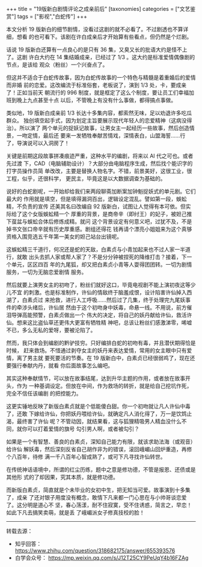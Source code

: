 +++
title = "19版新白剧情评论之成亲前后"
[taxonomies]
categories = ["文艺鉴赏"]
tags = ["影视","白蛇传"]
+++
<!-- # 19版新白剧情评论之成亲前后 -->
<!-- 去源：知乎 https://www.zhihu.com/question/318682175/answer/655393576 -->

本文分析 19 版新白的细节剧情，没看过这剧的就不必看了。不过剧透也不算详细，想看
的也可看下。该剧在许白成亲后才开始算有些看点，但仍然是个烂剧。

话说 19 版新白还算有一点良心的是只有 36 集，又臭又长的批语大约是怪不上了。这剧
许白大约在 14 集结婚成亲，已经过了 1/3 。这大约是标准爱情偶像剧的节点，是该给
观众（粉丝）一个兴奋点了。

但这并不适合于白蛇传故事，因为白蛇传故事的一个特色与精髓是着重婚后的爱情而非婚
前的恋爱。这改编流于标准俗套，老板说了，演到 1/3 处，卡，要成亲了！正如当前天
朝流行的 996 制度，就是框定了这么个制度，要让员工们幸福加班到晚上九点甚至十点
以后，不管晚上有没有什么事做，都得搞点事做。
<!-- more -->

类似地，19 版新白成亲前 1/3 长达十多集内容，都索然无味，足以劝退许多吃瓜群众。
独创填空起手式，因为划定主旨要展示现代年轻人的恋爱精神（这病没得治）。所以演了
两个单元的捉妖记故事，让男女主一起经历一些故事，然后创造情景，一吻定情，最后还
要来一发牺牲奉献苦情戏，深情表白，山盟海誓……行了，导演说可以入洞房了！

关键是前期这段故事拼凑痕迹严重，这种水平的编剧，将来以 AI 代之可也。或者先过渡
下，CAD（电脑辅助设计）？大部分由电脑程序生成，然后找个能识字的打字员操作员简
单改改，主要是替换人物名字。不错，前景美好，这很工业，很工程，似乎，还很科学，
更民主，毕竟这是以大数据调查为基础的。

说好的白蛇剧呢，一开始却给我们来两段聊斋加断案加钟魁捉妖式的单元剧。它们最大的
作用就是填空，但是填得漏洞百出，逻辑设定混乱。譬如第一段，蜈蚣精，不负责的宣传
还美其名曰改编自 92 版新白，试图让人觉得有本可依。但实际给了这个女版蜈蚣精一个
厚重的背景，是商帝辛（即纣王）的妃子，被妲己推下虿盆与蜈蚣合体后修炼成精。就问
这个背景设定有何意义吧，过犹不及，不是掉书文张口帝辛就有历史厚重感。剧组还得花
钱再请个漂亮小姐姐来为这个真够资格入围竞选五千年第一美女的妲己站台出镜呢。

这蜈蚣精三千道行，何况还是蛇的天敌，白素贞与小青加起来也不过人家一半道行，就敢
出头去抓人家或帮人家了？不是分分钟被捏死的降维打击？接着，下一个单元，区区四百
年的九尾狐，却又把白素贞小青等人耍得团团转。一切为剧情服务，一切为无脑恋爱剧情
服务。

然后就要上演男女主的初吻了，粉丝们就好这口，毕竟电视剧不能上演初夜这等少儿不宜
的刺激。也是标准制作，许仙的情敌终于脑羞成恨，设计陷害许仙掉入西湖了，白素贞过
来抢救，进行人工呼吸……然后过了几集，终于处理完九尾妖事件的牵涉头绪后，许仙居
然由于这个初吻身中妖毒，命悬一线。不用说，前方催泪导弹高能预警，白素贞做出一个
伟大的决定，将自己的妖丹献给许仙，救活许仙。想来这比盗仙草还更伟大更富有牺牲精
神吧，总该让粉丝们感激涕零，唏嘘不已，多么无私的爱呀，要被沦陷了。

然而，我只体会到编剧的黔驴技穷。只好编排白蛇的初吻有毒，并且潜伏期得恰是时候，
赶来救场。不惜通过剥夺女主的妖丹来表达爱情，常用的女主眼中只有爱情，离了男主就
要死要活的节奏。在 19 版新白中，白素贞已经很弱鸡了，现在还要强行奉献内丹，就看
你后面故事怎么编吧。

其实这种奉献情节，可以放在故事结尾，达到升华主题的作用，或者放在故事开头，作为
一种基调设定。但放在中间，作为救场的转折，就是给自己挖坑作死，完全不信任该编剧
的把控能力。

这更实锤地反映了新版白素贞就是个低能傻白甜。你一个初吻就让凡人许仙中毒了，还敢
下嫁给许仙，你把妖丹喂给许仙，就确定凡人消化得了，万一是饮鸩止渴，最终害了许仙
呢？不管动因，就结果看，这与狐狸精吸男人精血没什么不同，就你可以打着爱情的旗号
勾引男人啊，或者被勾引？

如果是一个有智慧、善良的白素贞，深知自己能力有限，就该求助法海（或观音）给许仙
解妖毒，然后深刻反省自己胡作非为的错误，滚回峨嵋山回炉重造，再修个八百年，待修
满一千八百年心智成熟了，或可下凡寻找许仙转世。

在传统神话语境中，所谓的红尘历练，题中之意是修功德，不管是报恩、还债或是其他形
式的了却因果，究其本质，就是修功德。

而新版白素贞，简直就是个未毕业的女初中生，把无知当可爱。故事演到十多集了，成亲
了还对银子用度没有概念，敢情下凡来都一门心思在与小帅哥谈恋爱了。这分明是道心不
坚，春心荡漾，耐不住寂寞，受不住诱惑，简言之，早恋！如此下凡去搞笑卖萌，就是丢
了峨嵋派女子修真技校的脸！

<hr/> 转载去源：

* 知乎回答： https://www.zhihu.com/question/318682175/answer/655393576
* 白学会众号： https://mp.weixin.qq.com/s/J12T25CY9PeUqY4b16FZAg
